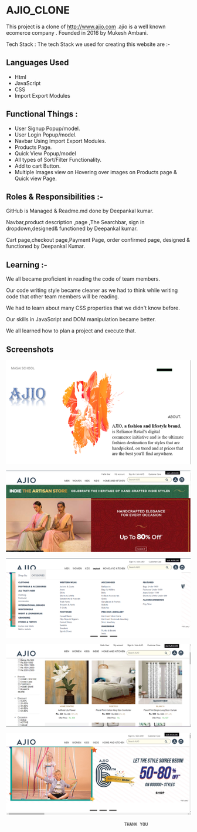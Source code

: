 # AJIO_CLONE

This project is a clone of http://www.ajio.com .ajio is a well known ecomerce company . Founded in 2016 by Mukesh Ambani.

Tech Stack : The tech Stack we used for creating this website are :-

## Languages Used

- Html
- JavaScript
- CSS
- Import Export Modules

## Functional Things :

- User Signup Popup/model.
- User Login Popup/model.
- Navbar Using Import Export Modules.
- Products Page.
- Quick View Popup/model
- All types of Sort/Filter Functionality.
- Add to cart Button.
- Multiple Images view on Hovering over images on Products page & Quick view Page.


## Roles & Responsibilities :-

GitHub is Managed & Readme.md done by Deepankal kumar.

Navbar,product description ,page ,The Searchbar, sign in dropdown,designed& functioned by Deepankal kumar.



Cart page,checkout page,Payment Page, order confirmed page, designed & functioned by Deepankal Kumar.



## Learning :-

We all became proficient in reading the code of team members.

Our code writing style became cleaner as we had to think while writing code that other team members will be reading.

We had to learn about many CSS properties that we didn't know before.

Our skills in JavaScript and DOM manipulation became better.

We all learned how to plan a project and execute that.



  ## Screenshots

![App Screenshot](./readimages/Screenshot%201.png)

![App Screenshot](./readimages/Screenshot2%20.png)

![App Screenshot](./readimages/Screenshot%203.png)

![App Screenshot](./readimages/Screenshot4%20.png)

![App Screenshot](./readimages/Screenshot%205.png)

                                                 THANK YOU
